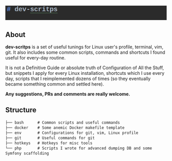 ![dev-scritps](./logo.png "dev-scritps Logo")

## About
**dev-scritps** is a set of useful tunings for Linux user's profile, terminal, vim, git. It also includes some common scripts, 
commands and shortcuts I found useful for every-day routine. 

It is not a Definitive Guide or absolute truth of Configuration of All the Stuff, but snippets I apply for every Linux installation, 
shortcuts which I use every day, scripts that I reimplemented dozens of times (so they eventually became something common and settled here).

**Any suggestions, PRs and comments are really welcome.**


## Structure
```
├── bash      # Common scripts and useful commands
├── docker    # Some anemic Docker makefile template
├── env       # Configurations for git, vim, Linux profile
├── git       # Useful commands for git
├── hotkeys   # Hotkeys for misc tools
└── php       # Scripts I wrote for advanced dumping DB and some Symfony scaffolding 
```
